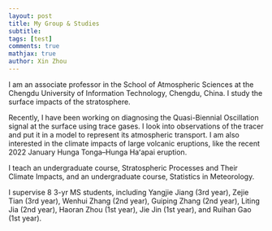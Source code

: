 ```yaml
---
layout: post
title: My Group & Studies
subtitle: 
tags: [test]
comments: true
mathjax: true
author: Xin Zhou
---
```

I am an associate professor in the School of Atmospheric Sciences at the Chengdu University of Information Technology, Chengdu, China. I study the surface impacts of the stratosphere.

Recently, I have been working on diagnosing the Quasi-Biennial Oscillation signal at the surface using trace gases. I look into observations of the tracer and put it in a model to represent its atmospheric transport. I am also interested in the climate impacts of large volcanic eruptions, like the recent 2022 January Hunga Tonga–Hunga Haʻapai eruption.

I teach an undergraduate course, Stratospheric Processes and Their Climate Impacts, and an undergraduate course, Statistics in Meteorology.

I supervise 8 3-yr MS students, including Yangjie Jiang (3rd year), Zejie Tian (3rd year), Wenhui Zhang (2nd year), Guiping Zhang (2nd year), Liting Jia (2nd year), Haoran Zhou (1st year), Jie Jin (1st year), and Ruihan Gao (1st year). 

